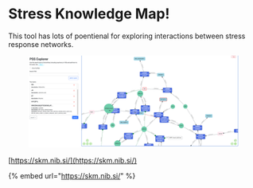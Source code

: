 # Stress Knowledge Map!



This tool has lots of poentienal for exploring interactions between stress response networks.&#x20;

<figure><img src=".gitbook/assets/image (2) (1).png" alt=""><figcaption></figcaption></figure>

[https://skm.nib.si/](https://skm.nib.si/)

{% embed url="https://skm.nib.si/" %}
